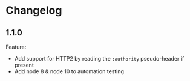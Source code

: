 # Changelog

## 1.1.0

Feature:
* Add support for HTTP2 by reading the `:authority` pseudo-header if present
* Add node 8 & node 10 to automation testing
